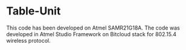 # Table-Unit
This code has been developed on Atmel SAMR21G18A. The code was developed in Atmel Studio Framework on Bitcloud stack for 802.15.4 wireless protocol.
